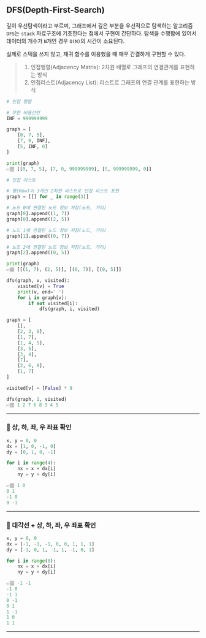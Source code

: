 ## DFS(Depth-First-Search)
깊이 우선탐색이라고 부르며, 그래프에서 깊은 부분을 우선적으로 탐색하는 알고리즘
`DFS`는 `stack` 자료구조에 기초한다는 점에서 구현이 간단하다. 
탐색을 수행함에 있어서 데이터의 개수가 `N`개인 경우 `O(N)`의 시간이 소요된다.

실제로 스택을 쓰지 않고, 재귀 함수를 이용했을 때 매우 간결하게 구현할 수 있다.

>1. 인접행렬(Adjacency Matrix): 2차원 배열로 그래프의 연결관계를 표현하는 방식
>2. 인접리스트(Adjacency List): 리스트로 그래프의 연결 관계를 표현하는 방식
```python
# 인접 행렬 

# 무한 비용선언
INF = 999999999

graph = [
    [0, 7, 5],
    [7, 0, INF],
    [5, INF, 0]
]

print(graph)
👉🏽 [[0, 7, 5], [7, 0, 999999999], [5, 999999999, 0]]

# 인접 리스트

# 행(Row)이 3개인 2차원 리스트로 인접 리스트 표현
graph = [[] for _ in range(3)]

# 노드 0에 연결된 노드 정보 저장(노드, 거리)
graph[0].append((1, 7))
graph[0].append((2, 5))

# 노드 1에 연결된 노드 정보 저장(노드, 거리)
graph[1].append((0, 7))

# 노드 2에 연결된 노드 정보 저장(노드, 거리)
graph[2].append((0, 5))

print(graph)
👉🏽 [[(1, 7), (2, 5)], [(0, 7)], [(0, 5)]]
```

```python
dfs(graph, v, visited):
    visited[v] = True
    print(v, end=' ')
    for i in graph[v]:
        if not visited[i]:
            dfs(graph, i, visited)

graph = [
    [],
    [2, 3, 8],
    [1, 7],
    [1, 4, 5],
    [3, 5],
    [3, 4],
    [7],
    [2, 6, 8],
    [1, 7]
]

visited[v] = [False] * 9

dfs(graph, 1, visited)
👉🏽 1 2 7 6 8 3 4 5 
```

---
### 📍 상, 하, 좌, 우 좌표 확인
```python
x, y = 0, 0
dx = [1, 0, -1, 0]
dy = [0, 1, 0, -1]

for i in range(4):
    nx = x + dx[i]
    ny = y + dy[i]

👉🏽 1 0
0 1
-1 0
0 -1
```

---
### 📍 대각선 + 상, 하, 좌, 우 좌표 확인
```python
x, y = 0, 0
dx = [-1, -1, -1, 0, 0, 1, 1, 1]
dy = [-1, 0, 1, -1, 1, -1, 0, 1]

for i in range(8):
    nx = x + dx[i]
    ny = y + dy[i]

👉🏽 -1 -1
-1 0
-1 1
0 -1
0 1
1 -1
1 0
1 1
```

---